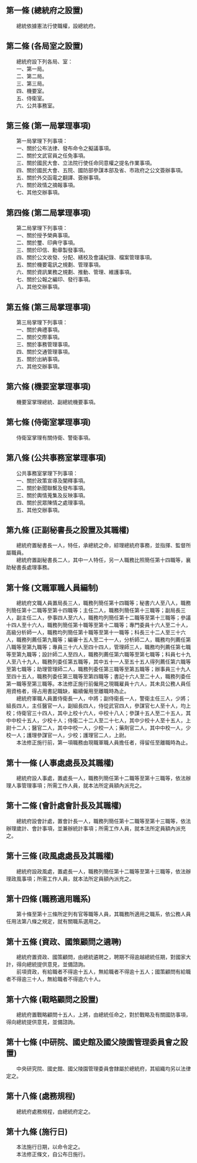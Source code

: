 第一條 (總統府之設置)
---------------------
　　總統依據憲法行使職權，設總統府。  


第二條 (各局室之設置)
---------------------
　　總統府設下列各局、室：  
　　一、第一局。  
　　二、第二局。  
　　三、第三局。  
　　四、機要室。  
　　五、侍衛室。  
　　六、公共事務室。  


第三條 (第一局掌理事項)
-----------------------
　　第一局掌理下列事項：  
　　一、關於公布法律、發布命令之擬議事項。  
　　二、關於文武官員之任免事項。  
　　三、關於國民大會、立法院行使任命同意權之提名作業事項。  
　　四、關於國民大會、五院、國防部參謀本部及省、市政府之公文簽辦事項。  
　　五、關於外交函電之翻譯、簽辦事項。  
　　六、關於政情之摘報事項。  
　　七、其他交辦事項。  


第四條 (第二局掌理事項)
-----------------------
　　第二局掌理下列事項：  
　　一、關於授予榮典事項。  
　　二、關於璽、印典守事項。  
　　三、關於印信、勳章製發事項。  
　　四、關於公文收發、分配、繕校及會議紀錄、檔案管理事項。  
　　五、關於機要電訊之規劃、管理事項。  
　　六、關於資訊業務之規劃、推動、管理、維護事項。  
　　七、關於公報之編印、發行事項。  
　　八、其他交辦事項。  


第五條 (第三局掌理事項)
-----------------------
　　第三局掌理下列事項：  
　　一、關於典禮事項。  
　　二、關於交際事項。  
　　三、關於事務管理事項。  
　　四、關於交通管理事項。  
　　五、關於出納事項。  
　　六、其他交辦事項。  


第六條 (機要室掌理事項)
-----------------------
　　機要室掌理總統、副總統機要事項。  


第七條 (侍衛室掌理事項)
-----------------------
　　侍衛室掌理有關侍衛、警衛事項。  


第八條 (公共事務室掌理事項)
---------------------------
　　公共事務室掌理下列事項：  
　　一、關於政策宣導及闡釋事項。  
　　二、關於新聞聯繫及發布事項。  
　　三、關於輿情蒐集及反映事項。  
　　四、關於民眾陳情之處理事項。  
　　五、其他交辦事項。  


第九條 (正副秘書長之設置及其職權)
---------------------------------
　　總統府置秘書長一人，特任，承總統之命，綜理總統府事務，並指揮、監督所屬職員。  
　　總統府置副秘書長二人，其中一人特任，另一人職務比照簡任第十四職等，襄助秘書長處理事務。  


第十條 (文職軍職人員編制)
-------------------------
　　總統府文職人員置局長三人，職務列簡任第十四職等；秘書六人至八人，職務列簡任第十二職等至第十四職等；主任二人，職務列簡任第十三職等；副局長三人，副主任二人，參事四人至六人，職務均列簡任第十二職等至第十三職等；參議十四人至十六人，職務列簡任第十職等至第十二職等；專門委員十六人至二十人，高級分析師一人，職務均列簡任第十職等至第十一職等；科長三十二人至三十六人，職務列薦任第九職等；編審十五人至二十一人，分析師二人，職務均列薦任第八職等至第九職等；專員三十六人至四十四人，管理師三人，職務均列薦任第七職等至第九職等；設計師二人至四人，職務列薦任第六職等至第七職等；科員七十九人至八十九人，職務列委任第五職等，其中五十一人至五十五人得列薦任第六職等至第七職等；助理管理師二人，職務列委任第三職等至第五職等；辦事員三十九人至四十五人，職務列委任第三職等至第四職等；書記十六人至二十人，職務列委任第一職等至第三職等。本法修正施行前僱用之現職雇員十六人，其未具公務人員任用資格者，得占用書記職缺，繼續僱用至離職時為止。  
　　總統府軍職人員置侍衛長一人，中將；副侍衛長一人，警衛主任三人，少將；組長四人，主任醫官一人，副組長四人，侍從武官四人，參謀官七人至十人，均上校；侍衛官三十四人，其中上校十六人，中校十八人；參謀十五人至二十五人，其中中校十五人，少校十人；侍衛二十二人至二十七人，其中少校十人至十五人，上尉十二人；醫官二人，其中中校一人，少校一人；藥劑官二人，其中中校一人，少校一人；護理參謀官一人，少校；護理官二人，上尉。  
　　本法修正施行前，第一項職務由現職軍職人員擔任者，得留任至離職時為止。  


第十一條 (人事處處長及其職權)
-----------------------------
　　總統府設人事處，置處長一人，職務列簡任第十二職等至第十三職等，依法辦理人事管理事項；所需工作人員，就本法所定員額內派充之。  


第十二條 (會計處會計長及其職權)
-------------------------------
　　總統府設會計處，置會計長一人，職務列簡任第十二職等至第十三職等，依法辦理歲計、會計事項，並兼辦統計事項；所需工作人員，就本法所定員額內派充之。  


第十三條 (政風處處長及其職權)
-----------------------------
　　總統府設政風處，置處長一人，職務列簡任第十二職等至第十三職等，依法辦理政風事項；所需工作人員，就本法所定員額內派充之。  


第十四條 (職務適用職系)
-----------------------
　　第十條至第十三條所定列有官等職等人員，其職務所適用之職系，依公務人員任用法第八條之規定，就有關職系選用之。  


第十五條 (資政、國策顧問之遴聘)
-------------------------------
　　總統府置資政、國策顧問，由總統遴聘之，聘期不得逾越總統任期，對國家大計，得向總統提供意見，並備諮詢。  
　　前項資政，有給職者不得逾十五人，無給職者不得逾十五人；國策顧問有給職者不得逾三十人，無給職者不得逾六十人。  


第十六條 (戰略顧問之設置)
-------------------------
　　總統府置戰略顧問十五人，上將，由總統任命之，對於戰略及有關國防事項，得向總統提供意見，並備諮詢。  


第十七條 (中研院、國史館及國父陵園管理委員會之設置)
---------------------------------------------------
　　中央研究院、國史館、國父陵園管理委員會隸屬於總統府，其組織均另以法律定之。  


第十八條 (處務規程)
-------------------
　　總統府處務規程，由總統府定之。  


第十九條 (施行日)
-----------------
　　本法施行日期，以命令定之。  
　　本法修正條文，自公布日施行。